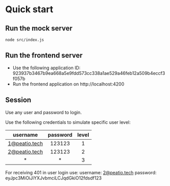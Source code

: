 # Quick start

## Run the mock server

  `node src/index.js`

## Run the frontend server

 * Use the following application ID: 923937b3467b9ea668a5e9fdd573cc338a1ae529a46feb12a509b4eccf3f057b
 * Run the frontend application on http://localhost:4200

## Session

Use any user and password to login.

Use the following credentials to simulate specific user level:

|      username     | password | level |
|:-----------------:|:--------:|:-----:|
|     1@peatio.tech |  123123  |   1   |
|     2@peatio.tech |  123123  |   2   |
|         *         |     *    |   3   |


For receiving 401 in user login use:
username: 2@peatio.tech 
password: eyJpc3MiOiJiYXJvbmciLCJqdGkiO12fdsdf123
